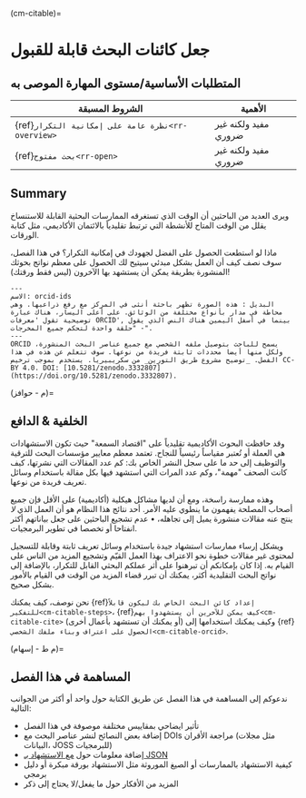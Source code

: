 (cm-citable)=
# جعل كائنات البحث قابلة للقبول

## المتطلبات الأساسية/مستوى المهارة الموصى به

| الشروط المسبقة                                          | الأهمية              |
| ------------------------------------------------------- | -------------------- |
| {ref}`نظرة عامة على إمكانية التكرار<rr-overview>` | مفيد ولكنه غير ضروري |
| {ref}`بحث مفتوح<rr-open>`                         | مفيد ولكنه غير ضروري |

## Summary

ويرى العديد من الباحثين أن الوقت الذي تستغرقه الممارسات البحثية القابلة للاستنساخ يقلل من الوقت المتاح للأنشطة التي ترتبط تقليدياً بالائتمان الأكاديمي، مثل كتابة الورقات.

ماذا لو استطعت الحصول على الفضل لجهودك في إمكانية التكرار؟ في هذا الفصل، سوف نصف كيف أن العمل بشكل مبدئي سيتيح لك الحصول على معظم نواتج بحوثك المنشورة بطريقة يمكن أن يستشهد بها الآخرون (ليس فقط ورقتك)!

```{figure} ../figures/orcid-ids.jpg
---
الاسم: orcid-ids
البديل : هذه الصورة تظهر باحثة أنثى في المركز مع رفع ذراعيها. وهي محاطة في مدار بأنواع مختلفة من الوثائق. على أعلى اليسار، هناك عبارة توضيحية تقول 'معرفات ORCID', بينما في أسفل اليمين هناك النص الذي يقول - "حلقة واحدة لتحكم جميع المخرجات".
---
ORCID يسمح للباحث بتوصيل ملفه الشخصي مع جميع عناصر البحث المنشورة، ولكل منها أيضا محددات ثابتة فريدة من نوعها. سوف تتعلم عن هذه في هذا الفصل. _توضيح مشروع طريق التورين_ من سكريبيريا. يستخدم بموجب ترخيص CC-BY 4.0. DOI: [10.5281/zenodo.3332807] (https://doi.org/10.5281/zenodo.3332807).
```

(م - حوافز)=
## الخلفية & الدافع

وقد حافظت البحوث الأكاديمية تقليدياً على "اقتصاد السمعة" حيث تكون الاستشهادات هي العملة أو تُعتبر مقياساً رئيسياً للنجاح. تعتمد معظم معايير مؤسسات البحث للترقية والتوظيف إلى حد ما على سجل النشر الخاص بك: كم عدد المقالات التي نشرتها، كيف كانت الصحف "مهمة"، وكم عدد المرات التي استشهد فيها بكل مقالة باستخدام وسائل تعريف فريدة من نوعها.

وهذه ممارسة راسخة، ومع أن لديها مشاكل هيكلية (أكاديمية) على الأقل فإن جميع أصحاب المصلحة يفهمون ما ينطوي عليه الأمر. أحد نتائج هذا النظام هو أن العمل الذي *لا* ينتج عنه مقالات منشورة يميل إلى تجاهله، • عدم تشجيع الباحثين على جعل بياناتهم أكثر انفتاحا أو تخصصا في تطوير البرمجيات.

ويشكل إرساء ممارسات استشهاد جيدة باستخدام وسائل تعريف ثابتة وقابلة للتسجيل لمحتوى غير مقالات خطوة نحو الاعتراف بهذا العمل القيّم وتشجيع المزيد من الناس على القيام به. إذا كان بإمكانكم أن تبرهنوا على أثر عملكم البحثي القابل للتكرار، بالإضافة إلى نواتج البحث التقليدية أكثر، يمكنك أن تبرر قضاء المزيد من الوقت في القيام بالأمور بشكل صحيح.

نحن نوصف، كيف يمكنك {ref}`إعداد كائن البحث الخاص بك ليكون قابلاً للتفكير<cm-citable-steps>`، {ref}`كيف يمكن للآخرين أن يستشهدوا بهم<cm-citable-cite>` (أو يمكنك أن تستشهد بأعمال أخرى) وكيف يمكنك استخدامها إلى {ref}`الحصول على اعتراف وبناء ملفك الشخصي<cm-citable-orcid>`.

(م ط - إسهام)=
## المساهمة في هذا الفصل

ندعوكم إلى المساهمة في هذا الفصل عن طريق الكتابة حول واحد أو أكثر من الجوانب التالية:
- تأثير ايضاحي بمقاييس مختلفة موصوفة في هذا الفصل
- إضافة بعض النصائح لنشر عناصر البحث مع DOIs مراجعة الأقران (مثل مجلات البيانات، JOSS للبرمجيات)
- إضافة معلومات حول [مع الاستشهاد بـ JSON](http://citebay.com/how-to-cite/json/)
- كيفية الاستشهاد بالممارسات أو الصيغ الموروثة مثل الاستشهاد بورقة مبكرة أو دليل برمجي
- المزيد من الأفكار حول ما يفعل/لا يحتاج إلى ذكر
